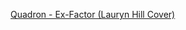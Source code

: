 ---
layout: post
wordpress_id: 1397
wordpress_url: http://noesbueno.com/archives/1397
date: '2012-01-04 16:05:02 -0600'
date_gmt: '2012-01-04 21:05:02 -0600'
body: |
  <p><a href="http://www.thehighdefinite.com/2012/01/quadron-ex-factor-lauryn-hill-cover/">Quadron - Ex-Factor (Lauryn Hill Cover)</a></p>
---